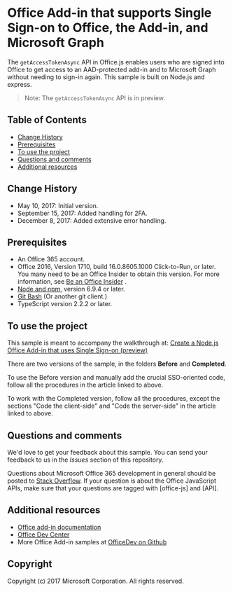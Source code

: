 # Office Add-in that supports Single Sign-on to Office, the Add-in, and Microsoft Graph

The `getAccessTokenAsync` API in Office.js enables users who are signed into Office to get access to an AAD-protected add-in and to Microsoft Graph without needing to sign-in again. This sample is built on Node.js and express. 

 > Note: The `getAccessTokenAsync` API is in preview.

## Table of Contents
* [Change History](#change-history)
* [Prerequisites](#prerequisites)
* [To use the project](#to-use-the-project)
* [Questions and comments](#questions-and-comments)
* [Additional resources](#additional-resources)

## Change History

* May 10, 2017: Initial version.
* September 15, 2017: Added handling for 2FA.
* December 8, 2017: Added extensive error handling.

## Prerequisites

* An Office 365 account.
* Office 2016, Version 1710, build 16.0.8605.1000 Click-to-Run, or later. You many need to be an Office Insider to obtain this version. For more information, see [Be an Office Insider](https://products.office.com/en-us/office-insider?tab=tab-1) .
* [Node and npm](https://nodejs.org/en/), version 6.9.4 or later.
* [Git Bash](https://git-scm.com/downloads) (Or another git client.)
* TypeScript version 2.2.2 or later.

## To use the project

This sample is meant to accompany the walkthrough at: [Create a Node.js Office Add-in that uses Single Sign-on (preview)](https://dev.office.com/docs/add-ins/develop/create-sso-office-add-ins-nodejs)

There are two versions of the sample, in the folders **Before** and **Completed**.

To use the Before version and manually add the crucial SSO-oriented code, follow all the procedures in the article linked to above.

To work with the Completed version, follow all the procedures, except the sections "Code the client-side" and "Code the server-side" in the article linked to above.

## Questions and comments

We'd love to get your feedback about this sample. You can send your feedback to us in the *Issues* section of this repository.

Questions about Microsoft Office 365 development in general should be posted to [Stack Overflow](http://stackoverflow.com/questions/tagged/office-js+API). If your question is about the Office JavaScript APIs, make sure that your questions are tagged with [office-js] and [API].

## Additional resources

* [Office add-in documentation](https://msdn.microsoft.com/en-us/library/office/jj220060.aspx)
* [Office Dev Center](http://dev.office.com/)
* More Office Add-in samples at [OfficeDev on Github](https://github.com/officedev)

## Copyright
Copyright (c) 2017 Microsoft Corporation. All rights reserved.

